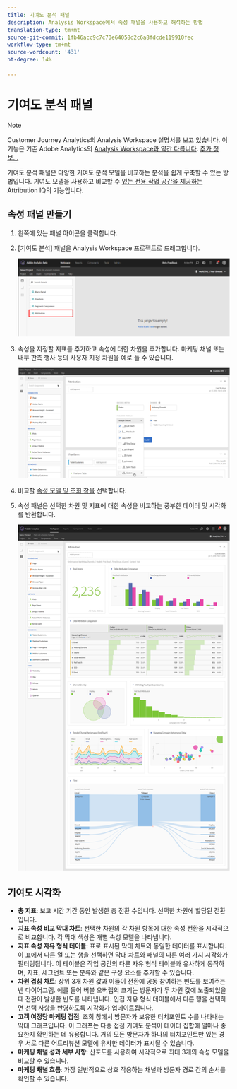 ```yaml
---
title: 기여도 분석 패널
description: Analysis Workspace에서 속성 패널을 사용하고 해석하는 방법
translation-type: tm+mt
source-git-commit: 1fb46acc9c7c70e64058d2c6a8fdcde119910fec
workflow-type: tm+mt
source-wordcount: '431'
ht-degree: 14%

---
```



# 기여도 분석 패널

>[!NOTE]
>
>Customer Journey Analytics의 Analysis Workspace 설명서를 보고 있습니다. 이 기능은 기존 Adobe Analytics의 [Analysis Workspace과 약간 다릅니다](https://docs.adobe.com/content/help/ko-KR/analytics/analyze/analysis-workspace/home.html). [추가 정보...](/help/getting-started/cja-aa.md)

기여도 분석 패널은 다양한 기여도 분석 모델을 비교하는 분석을 쉽게 구축할 수 있는 방법입니다. 기여도 모델을 사용하고 비교할 수 [있는 전용 작업 공간을 제공하는](../attribution/overview.md) Attribution IQ의 기능입니다.

## 속성 패널 만들기

1. 왼쪽에 있는 패널 아이콘을 클릭합니다.
1. [기여도 분석] 패널을 Analysis Workspace 프로젝트로 드래그합니다.

   ![새로운 속성 패널](assets/Attribution_Panel_1.png)

1. 속성을 지정할 지표를 추가하고 속성에 대한 차원을 추가합니다. 마케팅 채널 또는 내부 판촉 행사 등의 사용자 지정 차원을 예로 들 수 있습니다.

   ![차원 및 지표 선택](assets/attribution_panel2.png)

1. 비교할 [속성 모델 및 조회 창을](../attribution/models.md) 선택합니다.

1. 속성 패널은 선택한 차원 및 지표에 대한 속성을 비교하는 풍부한 데이터 및 시각화를 반환합니다.

   ![기여도 시각화](assets/attr_panel_vizs.png)

## 기여도 시각화

* **총 지표**: 보고 시간 기간 동안 발생한 총 전환 수입니다. 선택한 차원에 할당된 전환입니다.
* **지표 속성 비교 막대 차트**: 선택한 차원의 각 차원 항목에 대한 속성 전환을 시각적으로 비교합니다. 각 막대 색상은 개별 속성 모델을 나타냅니다.
* **지표 속성 자유 형식 테이블**: 표로 표시된 막대 차트와 동일한 데이터를 표시합니다. 이 표에서 다른 열 또는 행을 선택하면 막대 차트와 패널의 다른 여러 가지 시각화가 필터링됩니다. 이 테이블은 작업 공간의 다른 자유 형식 테이블과 유사하게 동작하며, 지표, 세그먼트 또는 분류와 같은 구성 요소를 추가할 수 있습니다.
* **차원 겹침 차트**: 상위 3개 차원 값과 이들이 전환에 공동 참여하는 빈도를 보여주는 벤 다이어그램. 예를 들어 버블 오버랩의 크기는 방문자가 두 차원 값에 노출되었을 때 전환이 발생한 빈도를 나타냅니다. 인접 자유 형식 테이블에서 다른 행을 선택하면 선택 사항을 반영하도록 시각화가 업데이트됩니다.
* **고객 여정당 마케팅 접점**: 조회 창에서 방문자가 보유한 터치포인트 수를 나타내는 막대 그래프입니다. 이 그래프는 다중 접점 기여도 분석이 데이터 집합에 얼마나 중요한지 확인하는 데 유용합니다. 거의 모든 방문자가 하나의 터치포인트만 있는 경우 서로 다른 어트리뷰션 모델에 유사한 데이터가 표시될 수 있습니다.
* **마케팅 채널 성과 세부 사항**: 산포도를 사용하여 시각적으로 최대 3개의 속성 모델을 비교할 수 있습니다.
* **마케팅 채널 흐름**: 가장 일반적으로 상호 작용하는 채널과 방문자 경로 간의 순서를 확인할 수 있습니다.
